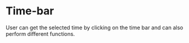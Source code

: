 # Time-bar
User can get the selected time by clicking on the time bar and can also perform different functions.
